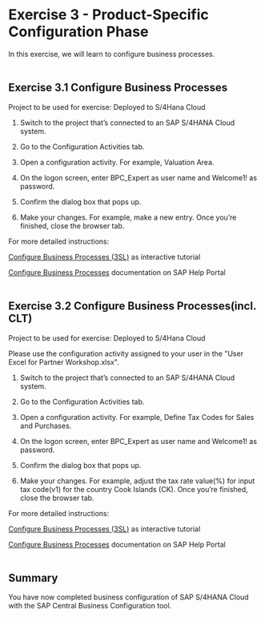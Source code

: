 # Exercise 3 - Product-Specific Configuration Phase

In this exercise, we will learn to configure business processes.
<br>
<br>

## Exercise 3.1 Configure Business Processes
Project to be used for exercise: Deployed to S/4Hana Cloud

1. Switch to the project that’s connected to an SAP S/4HANA Cloud system.​

2. Go to the Configuration Activities tab.​

3. Open a configuration activity. For example, Valuation Area.​

4. On the logon screen, enter BPC_Expert as user name and Welcome1! as password.​

5. Confirm the dialog box that pops up.​

6. Make your changes. For example, make a new entry. Once you’re finished, close the browser tab.​
​

For more detailed instructions:​

[Configure Business Processes (3SL)](https://education.hana.ondemand.com/education/pub/cbc/index.html?show=project!PR_4D3830DFE2E2E696:uebung) as interactive tutorial​

[Configure Business Processes](https://help.sap.com/docs/CENTRAL_BUSINESS_CONFIGURATION/55c9333eed324cd284f6c4e5dab8462f/67c5d64166e4496d90c79a9584feede7.html) documentation on SAP Help Portal
<br>
<br>

## Exercise 3.2 Configure Business Processes(incl. CLT)​
Project to be used for exercise: Deployed to S/4Hana Cloud

Please use the configuration activity assigned to your​ user in the "User Excel for Partner Workshop.xlsx".

1. Switch to the project that’s connected to an SAP S/4HANA Cloud system.​

2. Go to the Configuration Activities tab.​

3. Open a configuration activity. For example, Define Tax Codes for Sales and Purchases.​

4. On the logon screen, enter BPC_Expert as user name and Welcome1! as password.​

5. Confirm the dialog box that pops up.​

6. Make your changes. For example, adjust the tax rate value(%) for input tax code(v1) for the country Cook Islands (CK). Once you’re finished, close the browser tab.​
​

For more detailed instructions:​

[Configure Business Processes (3SL)](https://education.hana.ondemand.com/education/pub/cbc/index.html?show=project!PR_4D3830DFE2E2E696:uebung) as interactive tutorial​

[Configure Business Processes](https://help.sap.com/docs/CENTRAL_BUSINESS_CONFIGURATION/55c9333eed324cd284f6c4e5dab8462f/67c5d64166e4496d90c79a9584feede7.html) documentation on SAP Help Portal
<br>
<br>


## Summary

You have now completed business configuration of SAP S/4HANA Cloud with the SAP Central Business Configuration tool.

